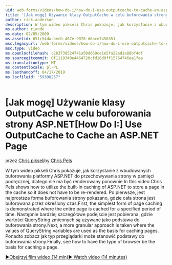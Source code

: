 ```yaml
---
uid: web-forms/videos/how-do-i/how-do-i-use-outputcache-to-cache-an-aspnet-page
title: '[Jak mogę] Używanie klasy OutputCache w celu buforowania strony ASP.NET | Dokumentacja firmy Microsoft'
author: rick-anderson
description: W tym wideo pikseli Chris pokazuje, jak korzystanie z wbudowanych buforowania platformy ASP.NET do przechowywania strony w pamięci podręcznej, dlatego nie ma być renderowany ponownie. Po pierwsze,...
ms.author: riande
ms.date: 02/05/2009
ms.assetid: 651c54da-becb-467e-9076-d6ace7456351
msc.legacyurl: /web-forms/videos/how-do-i/how-do-i-use-outputcache-to-cache-an-aspnet-page
msc.type: video
ms.openlocfilehash: c2b3738524741a50d669ce1e5fa22ed1a88bf4df
ms.sourcegitcommit: 0f1119340e4464720cfd16d0ff15764746ea1fea
ms.translationtype: MT
ms.contentlocale: pl-PL
ms.lasthandoff: 04/17/2019
ms.locfileid: "59398257"
---
```

# <a name="how-do-i-use-outputcache-to-cache-an-aspnet-page"></a><span data-ttu-id="b26c9-104">[Jak mogę] Używanie klasy OutputCache w celu buforowania strony ASP.NET</span><span class="sxs-lookup"><span data-stu-id="b26c9-104">[How Do I:] Use OutputCache to Cache an ASP.NET Page</span></span>

<span data-ttu-id="b26c9-105">przez [Chris pikseli](https://twitter.com/chrispels)</span><span class="sxs-lookup"><span data-stu-id="b26c9-105">by [Chris Pels](https://twitter.com/chrispels)</span></span>

<span data-ttu-id="b26c9-106">W tym wideo pikseli Chris pokazuje, jak korzystanie z wbudowanych buforowania platformy ASP.NET do przechowywania strony w pamięci podręcznej, dlatego nie ma być renderowany ponownie.</span><span class="sxs-lookup"><span data-stu-id="b26c9-106">In this video Chris Pels shows how to utilize the built-in caching of ASP.NET to store a page in the cache so it does not have to be re-rendered.</span></span> <span data-ttu-id="b26c9-107">Po pierwsze, jest najprostsza forma buforowania strony pokazano, gdzie cała strona jest buforowana przez określony czas.</span><span class="sxs-lookup"><span data-stu-id="b26c9-107">First, the simplest form of page caching is demonstrated where the entire page is cached for a specified period of time.</span></span> <span data-ttu-id="b26c9-108">Następnie bardziej szczegółowe podejście jest pobierana, gdzie wartości QueryString zmiennych są używane jako podstawa do buforowania strony.</span><span class="sxs-lookup"><span data-stu-id="b26c9-108">Next, a more granular approach is taken where the values of QueryString variables are used as the basis for caching pages.</span></span> <span data-ttu-id="b26c9-109">Ponadto zobacz jak typ przeglądarki może stanowić podstawy do buforowania strony.</span><span class="sxs-lookup"><span data-stu-id="b26c9-109">Finally, see how to have the type of browser be the basis for caching a page.</span></span>

[<span data-ttu-id="b26c9-110">&#9654;Obejrzyj film wideo (14 min)</span><span class="sxs-lookup"><span data-stu-id="b26c9-110">&#9654; Watch video (14 minutes)</span></span>](https://channel9.msdn.com/Blogs/ASP-NET-Site-Videos/how-do-i-use-outputcache-to-cache-an-aspnet-page)
